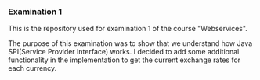 ### Examination 1

This is the repository used for examination 1 of the course "Webservices".

The purpose of this examination was to show that we understand how Java SPI(Service Provider Interface) works. I decided
to add some additional functionality in the implementation to get the current exchange rates for each currency.
